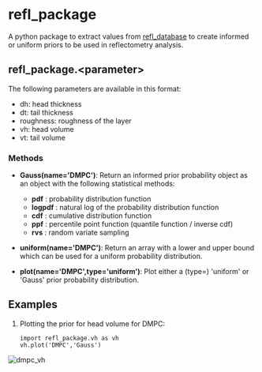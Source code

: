 # refl_package

A python package to extract values from [refl_database](https://github.com/nf679/refl-database) to create informed or uniform priors to be used in reflectometry analysis.

## refl_package.\<parameter\>

The following parameters are available in this format:

- dh:          head thickness
- dt:          tail thickness
- roughness:   roughness of the layer
- vh:          head volume 
- vt:          tail volume 

### Methods

- **Gauss(name='DMPC')**: Return an informed prior probability object as an object with the following statistical methods:
    - **pdf** : probability distribution function
    - **logpdf** : natural log of the probability distribution function
    - **cdf** : cumulative distribution function
    - **ppf** : percentile point function (quantile function  / inverse cdf)
    - **rvs** : random variate sampling

- **uniform(name='DMPC')**: Return an array with a lower and upper bound which can be used for a uniform probability distribution.
- **plot(name='DMPC',type='uniform')**: Plot either a (type=) 'uniform' or 'Gauss' prior probability distribution. 


## Examples

1. Plotting the prior for head volume for DMPC: 

       import refl_package.vh as vh
       vh.plot('DMPC','Gauss') 

![dmpc_vh](https://user-images.githubusercontent.com/53176345/124952482-30ed0080-e00c-11eb-80f7-f1265c9c4d6a.png)

